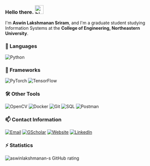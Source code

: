 ### Hello there. <img src="https://user-images.githubusercontent.com/1303154/88677602-1635ba80-d120-11ea-84d8-d263ba5fc3c0.gif" width="28" height="28" alt="hi">

I'm **Aswin Lakshmanan Sriram**, and I'm a graduate student studying Information Systems at the **College of Engineering, Northeastern University**. 


### 💬 Languages
![Python](https://img.shields.io/badge/python-3670A0?style=for-the-badge&logo=python&logoColor=ffdd54)

### 🔭 Frameworks
![PyTorch](https://img.shields.io/badge/pytorch-%230769AD.svg?style=for-the-badge&logo=pytorch)
![TensorFlow](https://img.shields.io/badge/TensorFlow-%23FF6F00.svg?style=for-the-badge&logo=TensorFlow&logoColor=white)

### 🛠 Other Tools
![OpenCV](https://img.shields.io/badge/opencv-000000.svg?style=for-the-badge&logo=opencv)
![Docker](https://img.shields.io/badge/docker-000137.svg?style=for-the-badge&logo=docker)
![Git](https://img.shields.io/badge/git-%23F05033.svg?style=for-the-badge&logo=git&logoColor=white)
![SQL](https://img.shields.io/badge/postgres-B0DBF1.svg?style=for-the-badge&logo=postgresql)
![Postman](https://img.shields.io/badge/Postman-FF6C37?style=for-the-badge&logo=postman&logoColor=white)

### 📫 Contact Information
[![Email](https://img.shields.io/badge/Email-D14836?style=for-the-badge&logo=gmail&logoColor=white)](mailto:sriram.a@northeastern.edu)
[![GScholar](https://img.shields.io/badge/Scholar-4084f2?style=for-the-badge&logo=googlescholar&logoColor=white)]()
[![Website](https://img.shields.io/badge/Website-%23000000.svg?style=for-the-badge&logo=InfluxDB&logoColor=white)](https://aswinlakshmanan-s.github.io/)
[![LinkedIn](https://img.shields.io/badge/linkedin-%230077B5.svg?style=for-the-badge&logo=linkedin&logoColor=white)](https://www.linkedin.com/in/aswinlakshmanan)

### ⚡ Statistics
<!-- ![aswinlakshmanan-s github stats](https://github-readme-stats.vercel.app/api?username=aswinlakshmanan-s&count_private=true&theme=tokyonight&hide=contribs,prs) -->
![aswinlakshmanan-s GitHub rating](https://github-readme-stats.vercel.app/api?username=aswinlakshmanan-s&count_private=true&theme=tokyonight&hide=contribs,prs)


<!--
**aswinlakshmanan-s/aswinlakshmanan-s** is a ✨ _special_ ✨ repository because its `README.md` (this file) appears on your GitHub profile.

Here are some ideas to get you started:

- 🔭 I’m currently working on ...
- 🌱 I’m currently learning ...
- 👯 I’m looking to collaborate on ...
- 🤔 I’m looking for help with ...
- 💬 Ask me about ...
- 📫 How to reach me: ...
- 😄 Pronouns: ...
- ⚡ Fun fact: ...
-->
